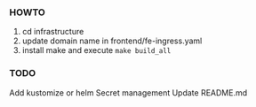 ### HOWTO
1. cd infrastructure
2. update domain name in frontend/fe-ingress.yaml 
2. install make and execute `make build_all`

### TODO
Add kustomize or helm
Secret management
Update README.md
